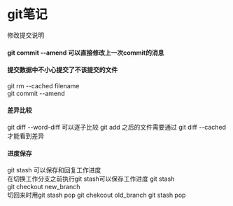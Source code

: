 # git笔记
修改提交说明
#### git commit --amend 可以直接修改上一次commit的消息
#### 提交数据中不小心提交了不该提交的文件
git rm --cached filename  
git commit --amend
#### 差异比较
git diff --word-diff 可以逐子比较
git add 之后的文件需要通过 git diff --cached 才能看到差异
#### 进度保存
git stash 可以保存和回复工作进度  
在切换工作分支之前执行git stash可以保存工作进度
git stash  
git checkout new_branch  
切回来时用git stash pop
git chekcout old_branch
git stash pop
